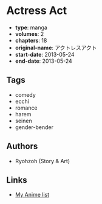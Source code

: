 # Actress Act

-   **type**: manga
-   **volumes**: 2
-   **chapters**: 18
-   **original-name**: アクトレスアクト
-   **start-date**: 2013-05-24
-   **end-date**: 2013-05-24

## Tags

-   comedy
-   ecchi
-   romance
-   harem
-   seinen
-   gender-bender

## Authors

-   Ryohzoh (Story & Art)

## Links

-   [My Anime list](https://myanimelist.net/manga/122700/Actress_Act)
